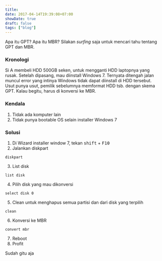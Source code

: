 ```yaml
---
title: 
date: 2017-04-14T19:39:08+07:00
showDate: true
draft: false
tags: ["blog"]
---
```

Apa itu GPT?
Apa itu MBR?
Silakan _surfing_ saja untuk mencari tahu tentang GPT dan MBR.

### Kronologi
Si A membeli HDD 500GB seken, untuk mengganti HDD laptopnya yang rusak. Setelah dipasang, mau diinstall Windows 7. Ternyata ditengah jalan muncul error yang intinya Windows tidak dapat diinstall di HDD tersebut. Usut punya usut, pemilik sebelumnya memformat HDD tsb. dengan skema GPT. Kalau begitu, harus di konversi ke MBR.

### Kendala
1. Tidak ada komputer lain
2. Tidak punya bootable OS selain installer Windows 7

### Solusi
1. Di Wizard installer window 7, tekan <kbd>shift</kbd> + <kbd>F10</kbd>
2. Jalankan diskpart
```
diskpart
```
3. List disk
```
list disk
```
4. Pilih disk yang mau dikonversi
```
select disk 0
```
5. Clean untuk menghapus semua partisi dan dari disk yang terpilih
```
clean
```
6. Konversi ke MBR
```
convert mbr
```
7. Reboot
8. Profit

Sudah gitu aja